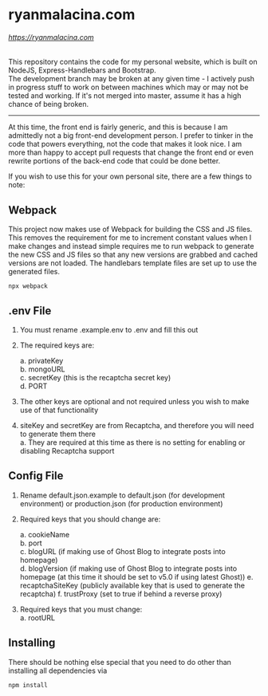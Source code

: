 # ryanmalacina.com

###### https://ryanmalacina.com

This repository contains the code for my personal website, which is built on NodeJS, Express-Handlebars and Bootstrap.  
The development branch may be broken at any given time - I actively push in progress stuff to work on between machines which may or may not be tested and working. If it's not merged into master, assume it has a high chance of being broken.

---

At this time, the front end is fairly generic, and this is because I am admittedly not a big front-end development person. I prefer to tinker in the code that powers everything, not the code that makes it look nice. I am more than happy to accept pull requests that change the front end or even rewrite portions of the back-end code that could be done better.

If you wish to use this for your own personal site, there are a few things to note:

## Webpack

This project now makes use of Webpack for building the CSS and JS files. This removes the requirement for me to increment constant values when I make changes and instead simple requires me to run webpack to generate the new CSS and JS files so that any new versions are grabbed and cached versions are not loaded. The handlebars template files are set up to use the generated files.

```
npx webpack
```

## .env File

1. You must rename .example.env to .env and fill this out
2. The required keys are:

   a. privateKey  
   b. mongoURL  
   c. secretKey (this is the recaptcha secret key)  
   d. PORT

3. The other keys are optional and not required unless you wish to make use of that functionality
4. siteKey and secretKey are from Recaptcha, and therefore you will need to generate them there  
   a. They are required at this time as there is no setting for enabling or disabling Recaptcha support

## Config File

1. Rename default.json.example to default.json (for development environment) or production.json (for production environment)
2. Required keys that you should change are:

   a. cookieName  
   b. port  
   c. blogURL (if making use of Ghost Blog to integrate posts into homepage)  
   d. blogVersion (if making use of Ghost Blog to integrate posts into homepage (at this time it should be set to v5.0 if using latest Ghost))
   e. recaptchaSiteKey (publicly available key that is used to generate the recaptcha)
   f. trustProxy (set to true if behind a reverse proxy)

3. Required keys that you must change:  
   a. rootURL

## Installing

There should be nothing else special that you need to do other than installing all dependencies via

```
npm install
```
